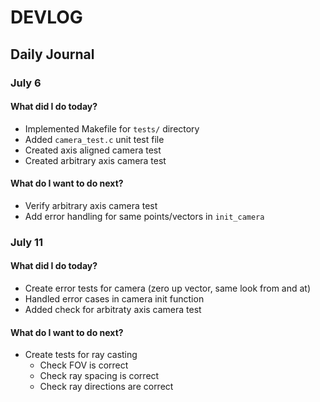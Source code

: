 # DEVLOG

## Daily Journal

### July 6

#### What did I do today?
- Implemented Makefile for `tests/` directory
- Added `camera_test.c` unit test file
- Created axis aligned camera test
- Created arbitrary axis camera test

#### What do I want to do next?
- Verify arbitrary axis camera test
- Add error handling for same points/vectors in `init_camera`

### July 11

#### What did I do today?
- Create error tests for camera (zero up vector, same look from and at)
- Handled error cases in camera init function
- Added check for arbitraty axis camera test

#### What do I want to do next?
- Create tests for ray casting
    - Check FOV is correct
    - Check ray spacing is correct
    - Check ray directions are correct

